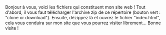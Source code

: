 Bonjour à vous, voici les fichiers qui constituent mon site web ! 
Tout d'abord, il vous faut télécharger l'archive zip de ce répertoire (bouton vert : "clone or download").
Ensuite, dézippez là et ouvrez le fichier "index.html", cela vous conduira sur mon site que vous pourrez visiter librement...
Bonne visite !
